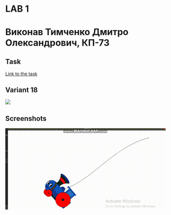 # LAB 1
# Виконав Тимченко Дмитро Олександрович, КП-73
## Task

[Link to the task](http://www.fpm.kpi.ua/archive/dir.do?sys_id=obj_16475)

## Variant 18
![](https://user-images.githubusercontent.com/31898055/77625742-cd40e000-6f4c-11ea-8979-99214ec8a8df.png)

## Screenshots

![](result.gif)
